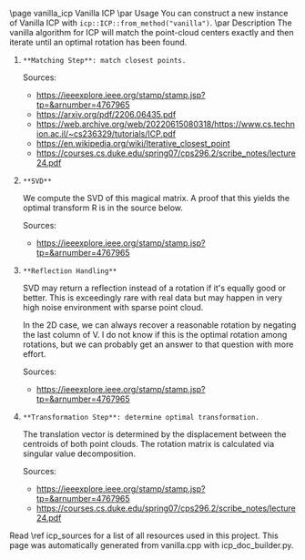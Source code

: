 \page vanilla_icp Vanilla ICP
\par Usage
You can construct a new instance of Vanilla ICP with `icp::ICP::from_method("vanilla")`.
\par Description
The vanilla algorithm for ICP will match the point-cloud centers
exactly and then iterate until an optimal rotation has been found.

1.     **Matching Step**: match closest points.
    
    Sources:  
    - https://ieeexplore.ieee.org/stamp/stamp.jsp?tp=&arnumber=4767965
    - https://arxiv.org/pdf/2206.06435.pdf
    - https://web.archive.org/web/20220615080318/https://www.cs.technion.ac.il/~cs236329/tutorials/ICP.pdf
    - https://en.wikipedia.org/wiki/Iterative_closest_point
    - https://courses.cs.duke.edu/spring07/cps296.2/scribe_notes/lecture24.pdf


2.     **SVD**
    
    We compute the SVD of this magical matrix. A proof that this yields the optimal
    transform R is in the source below.
    
    Sources:  
    - https://ieeexplore.ieee.org/stamp/stamp.jsp?tp=&arnumber=4767965


3.     **Reflection Handling**
    
    SVD may return a reflection instead of a rotation if it's equally good or better.
    This is exceedingly rare with real data but may happen in very high noise
    environment with sparse point cloud.
    
    In the 2D case, we can always recover a reasonable rotation by negating the last
    column of V. I do not know if this is the optimal rotation among rotations, but
    we can probably get an answer to that question with more effort.
    
    Sources:  
    - https://ieeexplore.ieee.org/stamp/stamp.jsp?tp=&arnumber=4767965


4.     **Transformation Step**: determine optimal transformation.
    
    The translation vector is determined by the displacement between
    the centroids of both point clouds. The rotation matrix is
    calculated via singular value decomposition.
    
    Sources:  
    - https://ieeexplore.ieee.org/stamp/stamp.jsp?tp=&arnumber=4767965
    - https://courses.cs.duke.edu/spring07/cps296.2/scribe_notes/lecture24.pdf



Read \ref icp_sources for a list of all resources used in this project.
This page was automatically generated from vanilla.cpp with icp_doc_builder.py.
